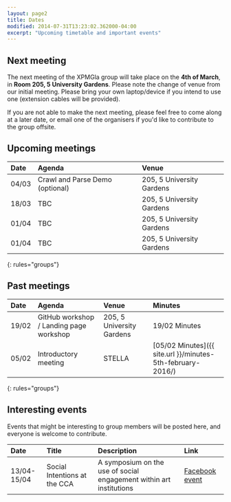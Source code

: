 ```yaml
---
layout: page2
title: Dates
modified: 2014-07-31T13:23:02.362000-04:00
excerpt: "Upcoming timetable and important events"
---
```


## Next meeting

The next meeting of the XPMGla group will take place on the **4th of March**, in **Room 205, 5 University Gardens**. Please note the change of venue from our initial meeting. Please bring your own laptop/device if you intend to use one (extension cables will be provided).


If you are not able to make the next meeting, please feel free to come along at a later date, or email one of the organisers if you'd like to contribute to the group offsite.

## Upcoming meetings

|Date|Agenda|Venue|
|:---|:---|:---|
|04/03|Crawl and Parse Demo (optional)|205, 5 University Gardens|
|18/03|TBC|205, 5 University Gardens|
|01/04|TBC|205, 5 University Gardens|
|01/04|TBC|205, 5 University Gardens|
{: rules="groups"}



## Past meetings

|Date|Agenda|Venue|Minutes|
|:---|:---|:---|:---|
|19/02|GitHub workshop / Landing page workshop|205, 5 University Gardens|19/02 Minutes|
|05/02|Introductory meeting|STELLA|[05/02 Minutes]({{ site.url }}/minutes-5th-february-2016/)|
{: rules="groups"}

## Interesting events

Events that might be interesting to group members will be posted here, and everyone is welcome to contribute.

|Date|Title|Description|Link
|:---|:---|:---|:---|
|13/04-15/04|Social Intentions at the CCA|A symposium on the use of social engagement within art institutions|[Facebook event](https://www.facebook.com/events/1671964803081148/)|
